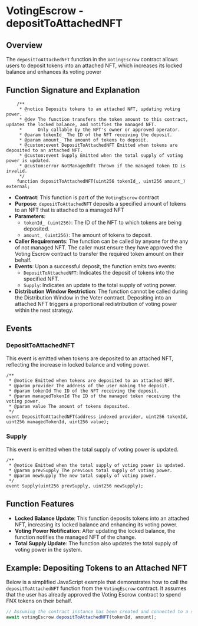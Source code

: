 # VotingEscrow - depositToAttachedNFT

## Overview

The `depositToAttachedNFT` function in the `VotingEscrow` contract allows users to deposit tokens into an attached NFT, which increases its locked balance and enhances its voting power

## Function Signature and Explanation

```solidity
    /**
     * @notice Deposits tokens to an attached NFT, updating voting power.
     * @dev The function transfers the token amount to this contract, updates the locked balance, and notifies the managed NFT.
     *      Only callable by the NFT's owner or approved operator.
     * @param tokenId_ The ID of the NFT receiving the deposit.
     * @param amount_ The amount of tokens to deposit.
     * @custom:event DepositToAttachedNFT Emitted when tokens are deposited to an attached NFT.
     * @custom:event Supply Emitted when the total supply of voting power is updated.
     * @custom:error NotManagedNft Thrown if the managed token ID is invalid.
     */
    function depositToAttachedNFT(uint256 tokenId_, uint256 amount_) external;
```

- **Contract**: This function is part of the `VotingEscrow` contract
- **Purpose**: `depositToAttachedNFT` deposits a specified amount of tokens to an NFT that is attached to a managed NFT
- **Parameters**:
  - `tokenId_ (uint256)`: The ID of the NFT to which tokens are being deposited.
  - `amount_ (uint256)`: The amount of tokens to deposit.
- **Caller Requirements**: The function can be called by anyone for the any of not managed NFT. The caller must ensure they have approved the Voting Escrow contract to transfer the required token amount on their behalf.
- **Events**: Upon a successful deposit, the function emits two events:
  - `DepositToAttachedNFT`: Indicates the deposit of tokens into the specified NFT.
  - `Supply`: Indicates an update to the total supply of voting power.
- **Distribution Window Restriction**: The function cannot be called during the Distribution Window in the Voter contract. Depositing into an attached NFT triggers a proportional redistribution of voting power within the nest strategy.

## Events

### DepositToAttachedNFT

This event is emitted when tokens are deposited to an attached NFT, reflecting the increase in locked balance and voting power.

```solidity
/**
 * @notice Emitted when tokens are deposited to an attached NFT.
 * @param provider The address of the user making the deposit.
 * @param tokenId The ID of the NFT receiving the deposit.
 * @param managedTokenId The ID of the managed token receiving the voting power.
 * @param value The amount of tokens deposited.
 */
event DepositToAttachedNFT(address indexed provider, uint256 tokenId, uint256 managedTokenId, uint256 value);
```

### Supply

This event is emitted when the total supply of voting power is updated.

```solidity
/**
 * @notice Emitted when the total supply of voting power is updated.
 * @param prevSupply The previous total supply of voting power.
 * @param newSupply The new total supply of voting power.
 */
event Supply(uint256 prevSupply, uint256 newSupply);
```
## Function Features

- **Locked Balance Update**: This function deposits tokens into an attached NFT, increasing its locked balance and enhancing its voting power.
- **Voting Power Notification**: After updating the locked balance, the function notifies the managed NFT of the change.
- **Total Supply Update**: The function also updates the total supply of voting power in the system.

## Example: Depositing Tokens to an Attached NFT

Below is a simplified JavaScript example that demonstrates how to call the `depositToAttachedNFT` function from the `VotingEscrow` contract. It assumes that the user has already approved the Voting Escrow contract to spend FNX tokens on their behalf.

```javascript
// Assuming the contract instance has been created and connected to a signer
await votingEscrow.depositToAttachedNFT(tokenId, amount);
```

